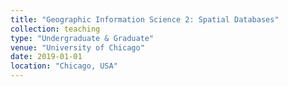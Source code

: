 ```yaml
---
title: "Geographic Information Science 2: Spatial Databases"
collection: teaching
type: "Undergraduate & Graduate"
venue: "University of Chicago"
date: 2019-01-01
location: "Chicago, USA"
---
```

